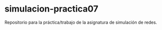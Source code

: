 simulacion-practica07
=====================

Repositorio para la práctica/trabajo de la asignatura de simulación de redes.
